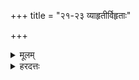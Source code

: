 +++
title = "२१-२३ व्याहृतीर्विहृताः"

+++
<details><summary>मूलम्</summary>

व्याहृ॑ती॒र्विहृ॑ताः ।
</details>
<details><summary>हरदत्तः</summary>

व्याहृतयश्च गताः ॥
</details>
